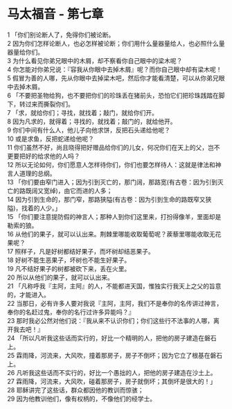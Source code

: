 # 马太福音 - 第七章
  
 1 「你们别论断人了，免得你们被论断。  
 2 因为你们怎样论断人，也必怎样被论断；你们用什么量器量给人，也必照什么量器量给你们。  
 3 为什么看见你弟兄眼中的木屑，却不察看你自己眼中的梁木呢？  
 4 你怎能对你弟兄说：『容我从你眼中去掉木屑』呢？而你自己眼中却有梁木呢！  
 5 假冒为善的人哪，先从你眼中去掉梁木吧，然后你才能看清楚，可以从你弟兄眼中去掉木屑。  
 6 「不要把圣物给狗，也不要把你们的珍珠丢在猪前头，恐怕它们把珍珠践踏在脚下，转过来而撕裂你们。  
 7 「求，就给你们；寻找，就找着；敲门，就给你们开。  
 8 因为凡求的，就得着；寻找的，就找着；敲门的，就给他开。  
 9 你们中间有什么人，他儿子向他求饼，反把石头递给他呢？  
 10 或是求鱼，反把蛇递给他呢？  
 11 你们虽然不好，尚且晓得把好赠品给你们的儿女，何况你们在天上的父，岂不更要把好的给求他的人吗？  
 12 所以无论如何，你们愿意人怎样待你们，你们也要怎样待人：这就是律法和神言人道理的总纲。  
 13 「你们要由窄门进入；因为引到灭亡的，那门阔，那路宽(有古卷：因为引到灭亡的路既阔又宽绰)，由它而进的人多；  
 14 因为引到生命的，那门窄，那路狭隘(有古卷：因为引到生命的路既窄又狭隘)，找着的人少。」  
 15 「你们要注意提防假的神言人；那种人到你们这里来，打扮得像羊，里面却是勒索的狼。  
 16 从他们的果子，就可以认出来。荆棘里哪能收取葡萄呢？蒺藜里哪能收取无花果呢？  
 17 照样子，凡是好树都结好果子，而坏树却结恶果子。  
 18 好树不能生恶果子，坏树也不能生好果子。  
 19 凡不结好果子的树都被砍下来，丢在火里。  
 20 所以从他们的果子，就可以认出来。  
 21 「凡称呼我『主阿，主阿』的人，不能都进天国，惟独实行我天上之父的旨意的，才能进入。  
 22 当那日，必有许多人要对我说『主阿，主阿，我们不是奉你的名传讲过神言，奉你的名赶过鬼，奉你的名行过许多异能吗？』  
 23 那时我必公然对他们说：『我从来不认识你们；你们这些行不法事的人哪，离开我去吧！』  
 24 「所以凡听我这些话而实行的，好比一个精明的人，把他的房子建造在磐石上。  
 25 霖雨降，河流来，大风吹，撞着那房子，房子不倒坏；因为它立了根基在磐石上。  
 26 凡听我这些话而不实行的，好比一个愚拙的人，把他的房子建造在沙土上。  
 27 霖雨降，河流来，大风吹，碰着那房子，房子就倒坏；其倒坏是很大的！」  
 28 耶稣讲完了这些话，群众都因他的教训而惊骇；  
 29 因为他教训他们，像有权柄的，不像他们的经学士。